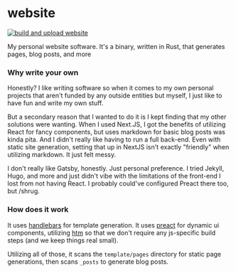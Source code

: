 # website

[![build and upload website](https://github.com/sneakycrow/website/actions/workflows/deploy.yml/badge.svg)](https://github.com/sneakycrow/website/actions/workflows/deploy.yml)

My personal website software. It's a binary, written in Rust, that generates pages, blog posts, and more

### Why write your own

Honestly? I like writing software so when it comes to my own personal projects that aren't funded by any outside
entities but myself, I just like to have fun and write my own stuff.

But a secondary reason that I wanted to do it is I kept finding that my other solutions were wanting. When I used
Next.JS, I got the benefits of utilizing React for fancy components, but uses markdown for basic blog posts was kinda
pita. And I didn't really like having to run a full back-end. Even with static site generation, setting that up in
NextJS isn't exactly "friendly" when utilizing markdown. It just felt messy.

I don't really like Gatsby, honestly. Just personal preference. I tried Jekyll, Hugo, and more and just didn't vibe with
the limitations of the front-end I lost from not having React. I probably could've configured Preact there too, but
/shrug.

### How does it work

It uses [handlebars](https://docs.rs/handlebars/latest/handlebars/) for template generation.
It uses [preact](https://preactjs.com/) for dynamic ui components, utilizing [htm](https://github.com/developit/htm) so
that we don't require any js-specific build steps (and we keep things real small).

Utilizing all of those, it scans the `template/pages` directory for static page generations, then scans `_posts` to
generate blog posts.
